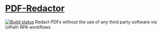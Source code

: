# [PDF-Redactor](https://marketplace.uipath.com/listings/pdf-redactor)
[![Build status](https://ci.appveyor.com/api/projects/status/i9sk9af3pen1058l/branch/main?svg=true)](https://ci.appveyor.com/project/k2zinger/pdf-redactor/branch/main)
Redact PDFs without the use of any third party software via UiPath RPA workflows
